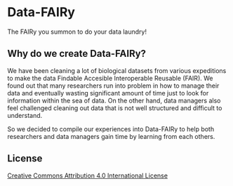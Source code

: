 # Data-FAIRy

The FAIRy you summon to do your data laundry!

## Why do we create Data-FAIRy?

We have been cleaning a lot of biological datasets from various expeditions to make the data Findable Accesible Interoperable Reusable (FAIR). We found out that many researchers run into problem in how to manage their data and eventually wasting significant amount of time just to look for information within the sea of data. On the other hand, data managers also feel challenged cleaning out data that is not well structured and difficult to understand.

So we decided to compile our experiences into Data-FAIRy to help both researchers and data managers gain time by learning from each others.


## License

[Creative Commons Attribution 4.0 International License](https://creativecommons.org/licenses/by/4.0/)
